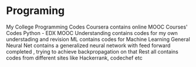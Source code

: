 # Programing
My College Programming Codes
Coursera contains online MOOC Courses' Codes
  Python - EDX MOOC
Understanding contains codes for my own understading and revision
ML contains codes for Machine Learning
  General Neural Net contains a generalized neural network with feed forward completed , trying to achieve backpropagation on that
Rest all contains codes from different sites like Hackerrank, codechef etc
